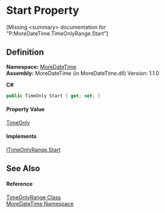 # Start Property


\[Missing &lt;summary&gt; documentation for "P:MoreDateTime.TimeOnlyRange.Start"\]



## Definition
**Namespace:** <a href="a0cf3e49-c538-3a00-719c-0d43250a2ae2">MoreDateTime</a>  
**Assembly:** MoreDateTime (in MoreDateTime.dll) Version: 1.1.0

**C#**
``` C#
public TimeOnly Start { get; set; }
```



#### Property Value
<a href="https://learn.microsoft.com/dotnet/api/system.timeonly" target="_blank" rel="noopener noreferrer">TimeOnly</a>

#### Implements
<a href="78b03d25-c84a-941c-ec33-00f82361a840">ITimeOnlyRange.Start</a>  


## See Also


#### Reference
<a href="87b2588e-4016-7f9d-532c-2721a1cb6f80">TimeOnlyRange Class</a>  
<a href="a0cf3e49-c538-3a00-719c-0d43250a2ae2">MoreDateTime Namespace</a>  
